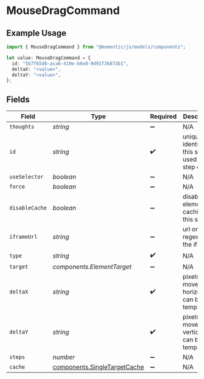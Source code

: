# MouseDragCommand

## Example Usage

```typescript
import { MouseDragCommand } from "@momentic/js/models/components";

let value: MouseDragCommand = {
  id: "5b7f65d8-aca6-419e-b6e8-9d91f3b873b1",
  deltaX: "<value>",
  deltaY: "<value>",
};
```

## Fields

| Field                                                                        | Type                                                                         | Required                                                                     | Description                                                                  |
| ---------------------------------------------------------------------------- | ---------------------------------------------------------------------------- | ---------------------------------------------------------------------------- | ---------------------------------------------------------------------------- |
| `thoughts`                                                                   | *string*                                                                     | :heavy_minus_sign:                                                           | N/A                                                                          |
| `id`                                                                         | *string*                                                                     | :heavy_check_mark:                                                           | unique identifier to this step, used for step cache                          |
| `useSelector`                                                                | *boolean*                                                                    | :heavy_minus_sign:                                                           | N/A                                                                          |
| `force`                                                                      | *boolean*                                                                    | :heavy_minus_sign:                                                           | N/A                                                                          |
| `disableCache`                                                               | *boolean*                                                                    | :heavy_minus_sign:                                                           | disable element caching for this step                                        |
| `iframeUrl`                                                                  | *string*                                                                     | :heavy_minus_sign:                                                           | url or url regex for the iframe                                              |
| `type`                                                                       | *string*                                                                     | :heavy_check_mark:                                                           | N/A                                                                          |
| `target`                                                                     | *components.ElementTarget*                                                   | :heavy_minus_sign:                                                           | N/A                                                                          |
| `deltaX`                                                                     | *string*                                                                     | :heavy_check_mark:                                                           | pixels to move horizontally, can be template                                 |
| `deltaY`                                                                     | *string*                                                                     | :heavy_check_mark:                                                           | pixels to move vertically, can be template                                   |
| `steps`                                                                      | *number*                                                                     | :heavy_minus_sign:                                                           | N/A                                                                          |
| `cache`                                                                      | [components.SingleTargetCache](../../models/components/singletargetcache.md) | :heavy_minus_sign:                                                           | N/A                                                                          |